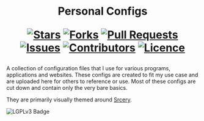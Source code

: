 <h1 align="center">
  Personal Configs
  
  [![Stars](https://img.shields.io/github/stars/DeclanChidlow/PersonalConfigs?style=flat-square&logoColor=white)](https://github.com/DeclanChidlow/Template/stargazers)
  [![Forks](https://img.shields.io/github/forks/DeclanChidlow/PersonalConfigs?style=flat-square&logoColor=white)](https://github.com/DeclanChidlow/Template/network/members)
  [![Pull Requests](https://img.shields.io/github/issues-pr/DeclanChidlow/PersonalConfigs?style=flat-square&logoColor=white)](https://github.com/DeclanChidlow/Template/pulls)
  [![Issues](https://img.shields.io/github/issues/DeclanChidlow/PersonalConfigs?style=flat-square&logoColor=white)](https://github.com/DeclanChidlow/Template/issues)
  [![Contributors](https://img.shields.io/github/contributors/DeclanChidlow/PersonalConfigs/Template?style=flat-square&logoColor=white)](https://github.com/DeclanChidlow/PersonalConfigs/graphs/contributors)
  [![Licence](https://img.shields.io/github/license/DeclanChidlow/PersonalConfigs?style=flat-square&logoColor=white)](https://github.com/DeclanChidlow/PersonalConfigs/blob/main/LICENCE)
</h1>

A collection of configuration files that I use for various programs, applications and websites. These configs are created to fit my use case and are uploaded here for others to reference or use. Most of these configs are cut down and contain only the very bare basics.

They are primarily visually themed around [Srcery](srcery-colors.github.io/).

![LGPLv3 Badge](/README_RESOURCES/LGPLv3%20Logo.svg)
